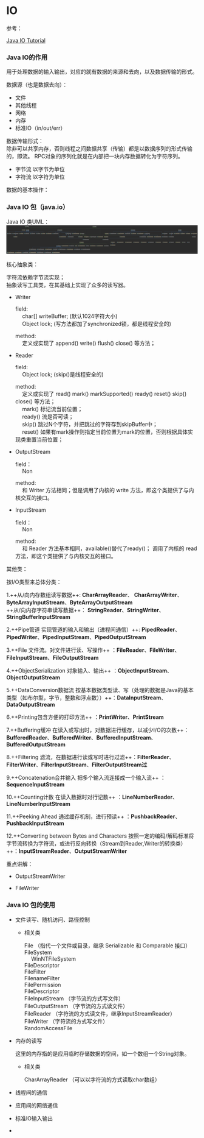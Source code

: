 # IO

参考： 

[Java IO Tutorial](http://tutorials.jenkov.com/java-io/index.html)

### Java IO的作用

用于处理数据的输入输出，对应的就有数据的来源和去向，以及数据传输的形式。

数据源（也是数据去向）：
+ 文件
+ 其他线程
+ 网络
+ 内存
+ 标准IO（in/out/err）

数据传输形式：  
除非可以共享内存，否则线程之间数据共享（传输）都是以数据序列的形式传输的，即流。
RPC对象的序列化就是在内部把一块内存数据转化为字符序列。

+ 字节流
    以字节为单位
+ 字符流
    以字符为单位

数据的基本操作：

### Java IO 包（java.io）

Java IO 类UML：  
![Java io](picture/java-io.png)

核心抽象类：

字符流依赖字节流实现；  
抽象读写工具类，在其基础上实现了众多的读写器。

+ Writer  

    field:  
    &emsp; char[] writeBuffer;  (默认1024字符大小)  
    &emsp; Object lock;         (写方法都加了synchronized锁，都是线程安全的)  
    
    method:   
    &emsp; 定义或实现了 append() write() flush() close() 等方法；
    
+ Reader

    field:   
    &emsp; Object lock;         (skip()是线程安全的)  
    
    method:   
    &emsp; 定义或实现了 read() mark() markSupported() ready() reset() skip() close() 等方法；  
    &emsp; mark() 标记流当前位置；  
    &emsp; ready() 流是否可读；  
    &emsp; skip() 跳过N个字符，并把跳过的字符存到skipBuffer中；  
    &emsp; reset() 如果有mark操作则指定当前位置为mark的位置，否则根据具体实现类重置当前位置；  
    
+ OutputStream

    field：  
    &emsp; Non
    
    method:  
    &emsp; 和 Writer 方法相同；但是调用了内核的 write 方法，即这个类提供了与内核交互的接口。  

+ InputStream

    field：  
    &emsp; Non
    
    method:  
    &emsp; 和 Reader 方法基本相同，available()替代了ready()；
    调用了内核的 read 方法，即这个类提供了与内核交互的接口。  

其他类：

按I/O类型来总体分类：  

1.++从/向内存数组读写数据++: **CharArrayReader**、 **CharArrayWriter**、**ByteArrayInputStream**、**ByteArrayOutputStream**  
++从/向内存字符串读写数据++： **StringReader**、**StringWriter**、**StringBufferInputStream**  

2.++Pipe管道  实现管道的输入和输出（进程间通信）++: **PipedReader**、**PipedWriter**、**PipedInputStream**、**PipedOutputStream**  

3.++File 文件流。对文件进行读、写操作++ ：**FileReader**、**FileWriter**、**FileInputStream**、**FileOutputStream**  

4.++ObjectSerialization 对象输入、输出++ ：**ObjectInputStream**、**ObjectOutputStream**  

5.++DataConversion数据流 按基本数据类型读、写（处理的数据是Java的基本类型（如布尔型，字节，整数和浮点数））++：**DataInputStream**、**DataOutputStream**  

6.++Printing包含方便的打印方法++ ：**PrintWriter**、**PrintStream**  

7.++Buffering缓冲 在读入或写出时，对数据进行缓存，以减少I/O的次数++：**BufferedReader**、**BufferedWriter**、**BufferedInputStream**、**BufferedOutputStream**  

8.++Filtering 滤流，在数据进行读或写时进行过滤++：**FilterReader**、**FilterWriter**、**FilterInputStream**、**FilterOutputStream过**  

9.++Concatenation合并输入 把多个输入流连接成一个输入流++ ：**SequenceInputStream**  

10.++Counting计数  在读入数据时对行记数++ ：**LineNumberReader**、**LineNumberInputStream**      

11.++Peeking Ahead 通过缓存机制，进行预读++ ：**PushbackReader**、**PushbackInputStream**  

12.++Converting between Bytes and Characters 按照一定的编码/解码标准将字节流转换为字符流，或进行反向转换（Stream到Reader,Writer的转换类）++：**InputStreamReader**、**OutputStreamWriter**  

重点讲解：  

+ OutputStreamWriter

+ FileWriter


### Java IO 包的使用

+ 文件读写、随机访问、路径控制

    - 相关类
    
        File （指代一个文件或目录，继承 Serializable 和 Comparable<File> 接口）  
        FileSystem  
        &emsp; WinNTFileSystem  
        FileDescriptor  
        FileFilter   
        FilenameFilter  
        FilePermission  
        FileDescriptor  
        FileInputStream （字节流的方式写文件）  
        FileOutputStream （字节流的方式读文件）  
        FileReader （字符流的方式读文件，继承InputStreamReader）   
        FileWriter （字符流的方式写文件）  
        RandomAccessFile  
 
+ 内存的读写

    这里的内存指的是应用临时存储数据的空间，如一个数组一个String对象。
    
    - 相关类
        
        CharArrayReader  （可以以字符流的方式读取char数组）  
        
        
    
+ 线程间的通信  

+ 应用间的网络通信

+ 标准IO输入输出

+ 



